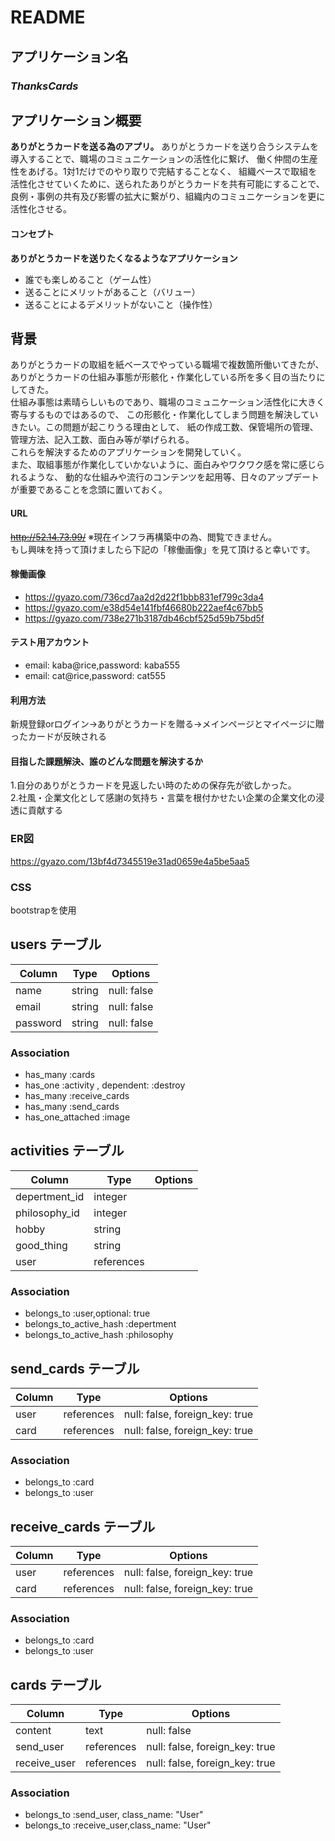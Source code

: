# README


## アプリケーション名
### ***ThanksCards***

## アプリケーション概要	
**ありがとうカードを送る為のアプリ。** 
ありがとうカードを送り合うシステムを導入することで、職場のコミュニケーションの活性化に繋げ、
働く仲間の生産性をあげる。1対1だけでのやり取りで完結することなく、
組織ベースで取組を活性化させていくために、送られたありがとうカードを共有可能にすることで、
良例・事例の共有及び影響の拡大に繋がり、組織内のコミュニケーションを更に活性化させる。

#### コンセプト
**ありがとうカードを送りたくなるようなアプリケーション**
- 誰でも楽しめること（ゲーム性）
- 送ることにメリットがあること（バリュー）
- 送ることによるデメリットがないこと（操作性）

## 背景
ありがとうカードの取組を紙ベースでやっている職場で複数箇所働いてきたが、
ありがとうカードの仕組み事態が形骸化・作業化している所を多く目の当たりにしてきた。<br>
仕組み事態は素晴らしいものであり、職場のコミュニケーション活性化に大きく寄与するものではあるので、
この形骸化・作業化してしまう問題を解決していきたい。この問題が起こりうる理由として、
紙の作成工数、保管場所の管理、管理方法、記入工数、面白み等が挙げられる。<br>
これらを解決するためのアプリケーションを開発していく。<br>
また、取組事態が作業化していかないように、面白みやワクワク感を常に感じられるような、
動的な仕組みや流行のコンテンツを起用等、日々のアップデートが重要であることを念頭に置いておく。


#### URL	
~~http://52.14.73.99/~~ 
※現在インフラ再構築中の為、閲覧できません。<br>
もし興味を持って頂けましたら下記の「稼働画像」を見て頂けると幸いです。

#### 稼働画像
- https://gyazo.com/736cd7aa2d2d22f1bbb831ef799c3da4
- https://gyazo.com/e38d54e141fbf46680b222aef4c67bb5
- https://gyazo.com/738e271b3187db46cbf525d59b75bd5f

#### テスト用アカウント	 
- email: kaba@rice,password: kaba555
- email: cat@rice,password: cat555

#### 利用方法	 
新規登録orログイン→ありがとうカードを贈る→メインページとマイページに贈ったカードが反映される

#### 目指した課題解決、誰のどんな問題を解決するか	
1.自分のありがとうカードを見返したい時のための保存先が欲しかった。<br>
2.社風・企業文化として感謝の気持ち・言葉を根付かせたい企業の企業文化の浸透に貢献する

### ER図
https://gyazo.com/13bf4d7345519e31ad0659e4a5be5aa5

### CSS
bootstrapを使用



## users テーブル


| Column   | Type   | Options     |
| -------- | ------ | ----------- |
| name     | string | null: false |
| email    | string | null: false |
| password | string | null: false |

### Association

- has_many :cards
- has_one :activity , dependent: :destroy
- has_many :receive_cards
- has_many :send_cards
- has_one_attached :image

## activities テーブル

| Column        | Type       | Options | 
| ------------- | ---------- | ------- | 
| depertment_id | integer    |         | 
| philosophy_id | integer    |         | 
| hobby         | string     |         | 
| good_thing    | string     |         | 
| user          | references |         | 
### Association

- belongs_to :user,optional: true
- belongs_to_active_hash :depertment
- belongs_to_active_hash :philosophy

## send_cards テーブル

| Column | Type       | Options                        |
| ------ | ---------- | ------------------------------ |
| user   | references | null: false, foreign_key: true |
| card   | references | null: false, foreign_key: true |

### Association

- belongs_to :card
- belongs_to :user

## receive_cards テーブル

| Column | Type       | Options                        |
| ------ | ---------- | ------------------------------ |
| user   | references | null: false, foreign_key: true |
| card   | references | null: false, foreign_key: true |

### Association

- belongs_to :card
- belongs_to :user

## cards テーブル

| Column       | Type       | Options                        | 
| ------------ | ---------- | ------------------------------ | 
| content      | text       | null: false                    | 
| send_user    | references | null: false, foreign_key: true | 
| receive_user | references | null: false, foreign_key: true | 
### Association

- belongs_to :send_user, class_name: "User"
- belongs_to :receive_user,class_name: "User"